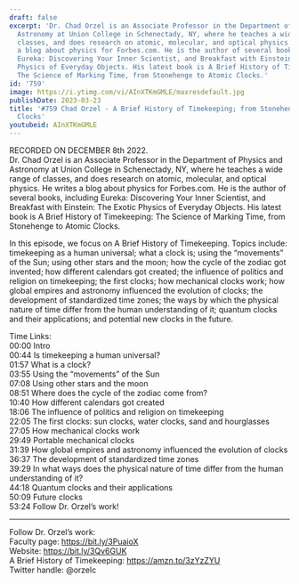 ```yaml
---
draft: false
excerpt: 'Dr. Chad Orzel is an Associate Professor in the Department of Physics and
  Astronomy at Union College in Schenectady, NY, where he teaches a wide range of
  classes, and does research on atomic, molecular, and optical physics. He writes
  a blog about physics for Forbes.com. He is the author of several books, including
  Eureka: Discovering Your Inner Scientist, and Breakfast with Einstein: The Exotic
  Physics of Everyday Objects. His latest book is A Brief History of Timekeeping:
  The Science of Marking Time, from Stonehenge to Atomic Clocks.'
id: '759'
image: https://i.ytimg.com/vi/AInXTKmGMLE/maxresdefault.jpg
publishDate: 2023-03-23
title: '#759 Chad Orzel - A Brief History of Timekeeping; from Stonehenge to Atomic
  Clocks'
youtubeid: AInXTKmGMLE
---
```

<div class="timelinks">

RECORDED ON DECEMBER 8th 2022.  
Dr. Chad Orzel is an Associate Professor in the Department of Physics and Astronomy at Union College in Schenectady, NY, where he teaches a wide range of classes, and does research on atomic, molecular, and optical physics. He writes a blog about physics for Forbes.com. He is the author of several books, including Eureka: Discovering Your Inner Scientist, and Breakfast with Einstein: The Exotic Physics of Everyday Objects. His latest book is A Brief History of Timekeeping: The Science of Marking Time, from Stonehenge to Atomic Clocks.

In this episode, we focus on A Brief History of Timekeeping. Topics include: timekeeping as a human universal; what a clock is; using the “movements” of the Sun; using other stars and the moon; how the cycle of the zodiac got invented; how different calendars got created; the influence of politics and religion on timekeeping; the first clocks; how mechanical clocks work; how global empires and astronomy influenced the evolution of clocks; the development of standardized time zones; the ways by which the physical nature of time differ from the human understanding of it; quantum clocks and their applications; and potential new clocks in the future.

Time Links:  
<time>00:00</time> Intro  
<time>00:44</time> Is timekeeping a human universal?  
<time>01:57</time> What is a clock?  
<time>03:55</time> Using the “movements” of the Sun  
<time>07:08</time> Using other stars and the moon  
<time>08:51</time> Where does the cycle of the zodiac come from?  
<time>10:40</time> How different calendars got created  
<time>18:06</time> The influence of politics and religion on timekeeping  
<time>22:05</time> The first clocks: sun clocks, water clocks, sand and hourglasses  
<time>27:05</time> How mechanical clocks work  
<time>29:49</time> Portable mechanical clocks  
<time>31:39</time> How global empires and astronomy influenced the evolution of clocks  
<time>36:37</time> The development of standardized time zones  
<time>39:29</time> In what ways does the physical nature of time differ from the human understanding of it?  
<time>44:18</time> Quantum clocks and their applications  
<time>50:09</time> Future clocks  
<time>53:24</time> Follow Dr. Orzel’s work!

---

Follow Dr. Orzel’s work:  
Faculty page: https://bit.ly/3PuaioX  
Website: https://bit.ly/3Qv6GUK  
A Brief History of Timekeeping: https://amzn.to/3zYzZYU  
Twitter handle: @orzelc
</div>

